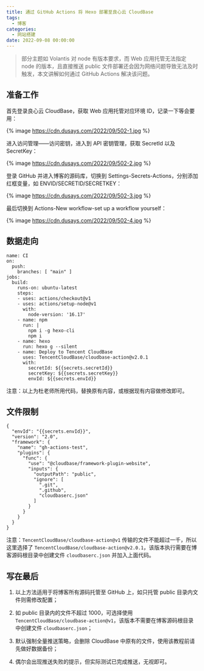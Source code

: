 ```yaml
---
title: 通过 GitHub Actions 将 Hexo 部署至良心云 CloudBase
tags:
  - 博客
categories:
  - 网站搭建
date: 2022-09-08 00:00:00
---
```


> 部分主题如 Volantis 对 node 有版本要求，而 Web 应用托管无法指定 node 的版本，且直接推送 public 文件部署还会因为网络问题导致无法及时触发，本文讲解如何通过 GitHub Actions 解决该问题。

<!-- more -->

## 准备工作

首先登录良心云 CloudBase，获取 Web 应用托管对应环境 ID，记录一下等会要用：

{% image https://cdn.dusays.com/2022/09/502-1.jpg %}

进入访问管理——访问密钥，进入到 API 密钥管理，获取 SecretId 以及 SecretKey：

{% image https://cdn.dusays.com/2022/09/502-2.jpg %}

登录 GitHub 并进入博客的源码库，切换到 Settings-Secrets-Actions，分别添加红框变量，如 ENVID/SECRETID/SECRETKEY：

{% image https://cdn.dusays.com/2022/09/502-3.jpg %}

最后切换到 Actions-New workflow-set up a workflow yourself：

{% image https://cdn.dusays.com/2022/09/502-4.jpg %}

## 数据走向

```
name: CI
on:
  push:
    branches: [ "main" ]
jobs:
  build:
    runs-on: ubuntu-latest
    steps:
    - uses: actions/checkout@v1
    - uses: actions/setup-node@v1
      with:
        node-version: '16.17'
    - name: npm
      run: |
        npm i -g hexo-cli
        npm i
    - name: hexo
      run: hexo g --silent
    - name: Deploy to Tencent CloudBase
      uses: TencentCloudBase/cloudbase-action@v2.0.1
      with:
        secretId: ${{secrets.secretId}}
        secretKey: ${{secrets.secretKey}}
        envId: ${{secrets.envId}}
```

注意：以上为杜老师所用代码，替换原有内容，或根据现有内容做修改即可。

## 文件限制

```
{
  "envId": "{{secrets.envId}}",
  "version": "2.0",
  "framework": {
    "name": "gh-actions-test",
    "plugins": {
      "func": {
        "use": "@cloudbase/framework-plugin-website",
        "inputs": {
          "outputPath": "public",
          "ignore": [
            ".git",
            ".github",
            "cloudbaserc.json"
          ]
        }
      }
    }
  }
}
```

注意：`TencentCloudBase/cloudbase-action@v1` 传输的文件不能超过一千，所以这里选择了 `TencentCloudBase/cloudbase-action@v2.0.1`，该版本执行需要在博客源码根目录中创建文件 `cloudbaserc.json` 并加入上面代码。

## 写在最后

1. 以上方法适用于将博客所有源码托管至 GitHub 上，如只托管 public 目录内文件则需修改配置；

2. 如 public 目录内的文件不超过 1000，可选择使用 `TencentCloudBase/cloudbase-action@v1`，该版本不需要在博客源码根目录中创建文件 `cloudbaserc.json`；

3. 默认强制全量推送策略，会删除 CloudBase 中原有的文件，使用该教程前请先做好数据备份；

4. 偶尔会出现推送失败的提示，但实际测试已完成推送，无视即可。